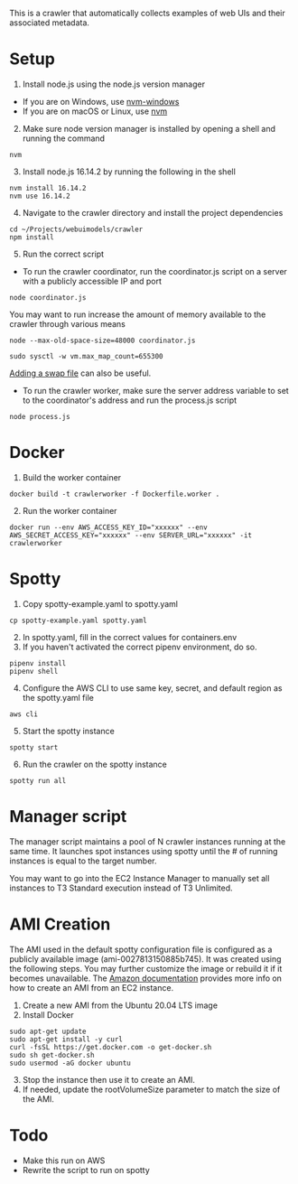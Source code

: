 This is a crawler that automatically collects examples of web UIs and their associated metadata.

# Setup
1. Install node.js using the node.js version manager
  - If you are on Windows, use [nvm-windows](https://github.com/coreybutler/nvm-windows)
  - If you are on macOS or Linux, use [nvm](https://github.com/nvm-sh/nvm)
2. Make sure node version manager is installed by opening a shell and running the command
```
nvm
```
3. Install node.js 16.14.2 by running the following in the shell
```
nvm install 16.14.2
nvm use 16.14.2
```
4. Navigate to the crawler directory and install the project dependencies
```
cd ~/Projects/webuimodels/crawler
npm install
```
5. Run the correct script
  - To run the crawler coordinator, run the coordinator.js script on a server with a publicly accessible IP and port
```
node coordinator.js
```
You may want to run increase the amount of memory available to the crawler through various means
```
node --max-old-space-size=48000 coordinator.js
```
```
sudo sysctl -w vm.max_map_count=655300
```
[Adding a swap file](https://www.digitalocean.com/community/tutorials/how-to-add-swap-space-on-ubuntu-18-04) can also be useful.
  - To run the crawler worker, make sure the server address variable to set to the coordinator's address and run the process.js script
```
node process.js
```

# Docker
1. Build the worker container
```
docker build -t crawlerworker -f Dockerfile.worker .
```
2. Run the worker container
```
docker run --env AWS_ACCESS_KEY_ID="xxxxxx" --env AWS_SECRET_ACCESS_KEY="xxxxxx" --env SERVER_URL="xxxxxx" -it crawlerworker
```

# Spotty
1. Copy spotty-example.yaml to spotty.yaml
```
cp spotty-example.yaml spotty.yaml
```
2. In spotty.yaml, fill in the correct values for containers.env
3. If you haven't activated the correct pipenv environment, do so.
```
pipenv install
pipenv shell
```
4. Configure the AWS CLI to use same key, secret, and default region as the spotty.yaml file
```
aws cli
```
5. Start the spotty instance
```
spotty start
```
6. Run the crawler on the spotty instance
```
spotty run all
```

# Manager script
The manager script maintains a pool of N crawler instances running at the same time. It launches spot instances using spotty until the # of running instances is equal to the target number.

You may want to go into the EC2 Instance Manager to manually set all instances to T3 Standard execution instead of T3 Unlimited.

# AMI Creation
The AMI used in the default spotty configuration file is configured as a publicly available image (ami-0027813150885b745). It was created using the following steps. You may further customize the image or rebuild it if it becomes unavailable. The [Amazon documentation](https://docs.aws.amazon.com/toolkit-for-visual-studio/latest/user-guide/tkv-create-ami-from-instance.html) provides more info on how to create an AMI from an EC2 instance.
1. Create a new AMI from the Ubuntu 20.04 LTS image
2. Install Docker
```
sudo apt-get update
sudo apt-get install -y curl
curl -fsSL https://get.docker.com -o get-docker.sh
sudo sh get-docker.sh
sudo usermod -aG docker ubuntu
```
3. Stop the instance then use it to create an AMI.
4. If needed, update the rootVolumeSize parameter to match the size of the AMI.

# Todo
- Make this run on AWS
- Rewrite the script to run on spotty
